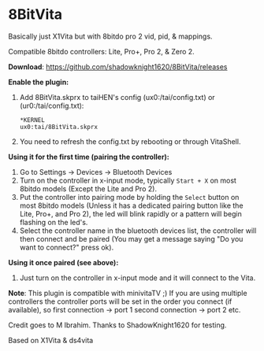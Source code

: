 # 8BitVita

Basically just X1Vita but with 8bitdo pro 2 vid, pid, & mappings. 

Compatible 8bitdo controllers: Lite, Pro+, Pro 2, & Zero 2.


**Download**: https://github.com/shadowknight1620/8BitVita/releases


**Enable the plugin:**

1. Add 8BitVita.skprx to taiHEN's config (ux0:/tai/config.txt) or (ur0:/tai/config.txt):
	```
	*KERNEL
	ux0:tai/8BitVita.skprx
	```
2. You need to refresh the config.txt by rebooting or through VitaShell.

**Using it for the first time (pairing the controller):**

1. Go to Settings -> Devices -> Bluetooth Devices
2. Turn on the controller in x-input mode, typically ```Start + X``` on most 8bitdo models (Except the Lite and Pro 2).
3. Put the controller into pairing mode by holding the ```Select``` button on most 8bitdo models (Unless it has a dedicated pairing button like the Lite, Pro+, and Pro 2), the led will blink rapidly or a pattern will begin flashing on the led's.
4. Select the controller name in the bluetooth devices list, the controller will then connect and be paired (You may get a message saying "Do you want to connect?" press ok).

**Using it once paired (see above):**
1. Just turn on the controller in x-input mode and it will connect to the Vita.

**Note**: This plugin is compatible with minivitaTV ;) If you are using multiple controllers the controller ports will be set in the order you connect (if available), so first connection -> port 1 second connection -> port 2 etc.
  

Credit goes to M Ibrahim.
Thanks to ShadowKnight1620 for testing. 

Based on X1Vita & ds4vita

